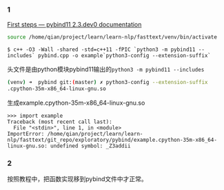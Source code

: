 ### 1
[First steps — pybind11 2.3.dev0 documentation](https://pybind11.readthedocs.io/en/master/basics.html)

```bash
source /home/qian/project/learn/learn-nlp/fasttext/venv/bin/activate
```
```
$ c++ -O3 -Wall -shared -std=c++11 -fPIC `python3 -m pybind11 --includes` pybind.cpp -o example`python3-config --extension-suffix`
```

头文件是由python模块pybind11输出的`python3 -m pybind11 --includes`

```bash
(venv) ➜  pybind git:(master) ✗ python3-config --extension-suffix
.cpython-35m-x86_64-linux-gnu.so
```

生成example.cpython-35m-x86_64-linux-gnu.so

```
>>> import example
Traceback (most recent call last):
  File "<stdin>", line 1, in <module>
ImportError: /home/qian/project/learn/learn-nlp/fasttext/git_repo/exploratory/pybind/example.cpython-35m-x86_64-linux-gnu.so: undefined symbol: _Z3addii
```

### 2

按照教程中，把函数实现移到pybind文件中才正常。
